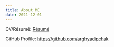 ```yaml
---
title: About ME
date: 2021-12-01
---
```


CV/Résumé: [Résumé](/pdf/resume.pdf "My Résumé")

GitHub Profile: https://github.com/arghyadipchak